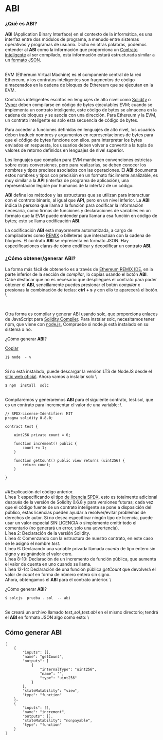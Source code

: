 # ABI

### ¿Qué es ABI?

**ABI** (Application Binary Interface) en el contexto de la informática, es una interfaz entre dos módulos de programa, a menudo entre sistemas operativos y programas de usuario. Dicho en otras palabras, podemos entender al **ABI** como la información que proporciona un [Contrato inteligente](https://www.santander.com/es/stories/smart-contracts) al ser compilado, esta información estará estructurada similar a un [formato JSON](https://www.ibm.com/docs/es/baw/20.x?topic=formats-javascript-object-notation-json-format).

\
EVM (Ethereum Virtual Machine) es el componente central de la red Ethereum, y los contratos inteligentes son fragmentos de código almacenados en la cadena de bloques de Ethereum que se ejecutan en la EVM.&#x20;

Contratos inteligentes escritos en lenguajes de alto nivel como [Solidity](https://docs.soliditylang.org/en/v0.8.2/) o [Vyper](https://vyper.readthedocs.io/en/stable/) deben compilarse en código de bytes ejecutables EVM; cuando se implementa un contrato inteligente, este código de bytes se almacena en la cadena de bloques y se asocia con una dirección. Para Ethereum y la EVM, un contrato inteligente es solo esta secuencia de código de bytes.&#x20;

Para acceder a funciones definidas en lenguajes de alto nivel, los usuarios deben traducir nombres y argumentos en representaciones de bytes para que el código de bytes funcione con ellos.&#x20; para interpretar los bytes enviados en respuesta, los usuarios deben volver a convertir a la tupla de valores de retorno definidos en lenguajes de nivel superior.&#x20;

Los lenguajes que compilan para EVM mantienen convenciones estrictas sobre estas conversiones, pero para realizarlas, se deben conocer los nombres y tipos precisos asociados con las operaciones. El **ABI** documenta estos nombres y tipos con precisión en un formato fácilmente analizable, es muy similar a la **API** (interfaz de programa de aplicación), una representación legible por humanos de la interfaz de un código.&#x20;

**ABI** define los métodos y las estructuras que se utilizan para interactuar con el contrato binario, al igual que **API**, pero en un nivel inferior. La **ABI** indica la persona que llama a la función para codificar la información necesaria, como firmas de funciones y declaraciones de variables en un formato que la EVM puede entender para llamar a esa función en código de bytes; esto se llama codificación **ABI**.&#x20;

La codificación **ABI** está mayormente automatizada, a cargo de compiladores como [REMIX](https://remix.ethereum.org/) o billeteras que interactúan con la cadena de bloques. El contrato **ABI** se representa en formato JSON. Hay especificaciones claras de cómo codificar y decodificar un contrato **ABI**.&#x20;



### ¿Cómo obtener/generar ABI?

La forma más fácil de obtenerlo es a través de [Ethereum REMIX IDE](https://remix.ethereum.org/), en la parte inferior de la sección de *compilar*, lo copias usando el botón **ABI**. Cabe destacar que no es necesario que despliegues el contrato para poder obtener el **ABI**, sencillamente puedes presionar el botón *compilar* o presionas la combinación de teclas: **ctrl + s** y con ello te aparecerá el botón. \


<figure><img src="https://lh5.googleusercontent.com/irrw0SgFg9h5wh-2Y8_jOHdTZAKi55ul0CgbS51yrAfvOd7xIcX45CWFoRNcI-I1LA3Hg59kLorwgZXY-QYml1rQsSoUZDvFPSi_0ykA6kuQYf3n9WY3E5bNSAbP21rvt2c6WkNJ" alt=""><figcaption></figcaption></figure>

\
Otra forma es compilar y generar ABI usando [solc](https://www.npmjs.com/package/solc), que proporciona enlaces de JavaScript para [Solidity Compiler](https://github.com/ethereum/solidity). Para instalar solc, necesitamos tener npm, que viene con [node.js.](https://nodejs.org/en/) Compruebe si node.js está instalado en su sistema o no.


¿Cómo generar **ABI**?

[Copiar](https://www.quicknode.com/guides/smart-contract-development/what-is-an-abi)

```
1$ node  - v
```

\
Si no está instalado, puede descargar la versión LTS de NodeJS desde el [sitio web oficial](https://nodejs.org/en/). Ahora vamos a instalar solc \

```
$ npm  install  solc
```

\
Compilaremos y generaremos **ABI** para el siguiente contrato, test.sol, que es un contrato para incrementar el valor de una variable: \


```
// SPDX-License-Identifier: MIT
pragma solidity 0.8.0;

contract test {
    
    uint256 private count = 0;

    function increment() public {
        count += 1;
    }
    
    function getCount() public view returns (uint256) {
        return count;
    }

}
```

\
##Explicación del código anterior. \
Línea 1: especificando el tipo [de licencia SPDX](https://spdx.org/licenses/), esto es totalmente adicional después de la versión de Solidity 0.6.8 y para versiones futuras; cada vez que el código fuente de un contrato inteligente se pone a disposición del público, estas licencias pueden ayudar a resolver/evitar problemas de derechos de autor. Si no desea especificar ningún tipo de licencia, puede usar un valor especial SIN LICENCIA o simplemente omitir todo el comentario (no generará un error, solo una advertencia).\
Línea 2: Declaración de la versión Solidity.\
Línea 4: Comenzando con la estructura de nuestro contrato, en este caso se le asignó el nombre *test*.\
Línea 6: Declarando una variable privada llamada *cuenta* de tipo entero sin signo y asignándole el valor cero.\
Línea 8-10: Declaración de un incremento de función pública, que aumenta el valor de cuenta en uno cuando se llama.\
Línea 12-14: Declaración de una función pública *getCount* que devolverá el valor de *count* en forma de número entero sin signo.\
Ahora, obtengamos el **ABI** para el contrato anterior. \


¿Cómo generar **ABI**?

```
$ solcjs  prueba . sol  -- abi
```

\
Se creará un archivo llamado *test\_sol\_test.abi* en el mismo directorio; tendrá el **ABI** en formato JSON algo como esto: \


## Cómo generar ABI

```
[
	{
		"inputs": [],
		"name": "getCount",
		"outputs": [
			{
				"internalType": "uint256",
				"name": "",
				"type": "uint256"
			}
		],
		"stateMutability": "view",
		"type": "function"
	},
	{
		"inputs": [],
		"name": "increment",
		"outputs": [],
		"stateMutability": "nonpayable",
		"type": "function"
	}
]
```
